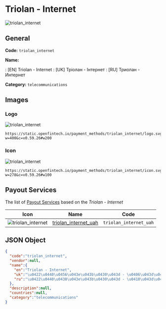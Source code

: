 
# Triolan - Internet 
![triolan_internet](https://static.openfintech.io/payment_methods/triolan_internet/logo.svg?w=400&c=v0.59.26#w200)  

## General 
**Code:** `triolan_internet` 
 
**Name:** 
 
:	[EN] Triolan - Internet 
:	[UK] Тріолан - Інтернет 
:	[RU] Триолан - Интернет 
 
**Category:** `telecommunications` 
 

## Images 

### Logo 
![triolan_internet](https://static.openfintech.io/payment_methods/triolan_internet/logo.svg?w=400&c=v0.59.26#w200)  

```
https://static.openfintech.io/payment_methods/triolan_internet/logo.svg?w=400&c=v0.59.26#w200
```  

### Icon 
![triolan_internet](https://static.openfintech.io/payment_methods/triolan_internet/icon.svg?w=278&c=v0.59.26#w100)  

```
https://static.openfintech.io/payment_methods/triolan_internet/icon.svg?w=278&c=v0.59.26#w100
```  

## Payout Services 
 
The list of [Payout Services](/payout-services/) based on the _Triolan - Internet_ 

|Icon|Name|Code| 
|:---:|:---:|:---:| 
|![triolan_internet](https://static.openfintech.io/payout_methods/triolan_internet/icon.png?w=278&c=v0.59.26#w40) |[triolan_internet_uah](/payout-services/triolan_internet_uah/)|`triolan_internet_uah`| 
 

## JSON Object 

```json
{
  "code":"triolan_internet",
  "vendor":null,
  "name":{
    "en":"Triolan - Internet",
    "uk":"\u0422\u0440\u0456\u043e\u043b\u0430\u043d - \u0406\u043d\u0442\u0435\u0440\u043d\u0435\u0442",
    "ru":"\u0422\u0440\u0438\u043e\u043b\u0430\u043d - \u0418\u043d\u0442\u0435\u0440\u043d\u0435\u0442"
  },
  "description":null,
  "countries":null,
  "category":"telecommunications"
}
```  
